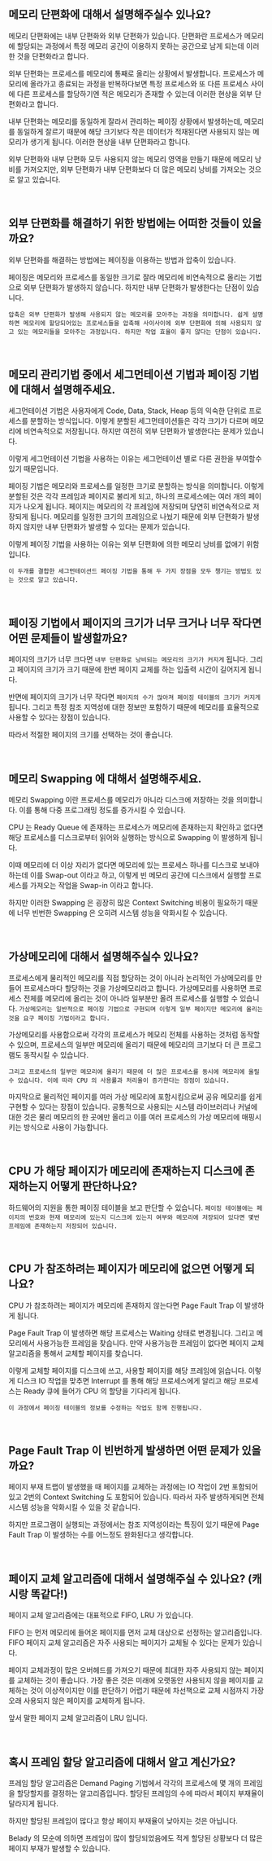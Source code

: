 ## 메모리 단편화에 대해서 설명해주실수 있나요?

메모리 단편화에는 내부 단편화와 외부 단편화가 있습니다. 단편화란 프로세스가 메모리에 할당되는 과정에서 특정 메모리 공간이 이용하지 못하는 공간으로 남게 되는데 이러한 것을 단편화라고 합니다.

외부 단편화는 프로세스를 메모리에 통째로 올리는 상황에서 발생합니다. 프로세스가 메모리에 올라가고 종료되는 과정을 반복하다보면 특정 프로세스와 또 다른 프로세스 사이에 다른 프로세스를 할당하기엔 적은 메모리가 존재할 수 있는데 이러한 현상을 외부 단편화라고 합니다.

내부 단편화는 메모리를 동일하게 잘라서 관리하는 페이징 상황에서 발생하는데, 메모리를 동일하게 잘르기 때문에 해당 크기보다 작은 데이터가 적재된다면 사용되지 않는 메모리가 생기게 됩니다. 이러한 현상을 내부 단편화라고 합니다.

외부 단편화와 내부 단편화 모두 사용되지 않는 메모리 영역을 만들기 때문에 메모리 낭비를 가져오지만, 외부 단편화가 내부 단편화보다 더 많은 메모리 낭비를 가져오는 것으로 알고 있습니다.

<br>

## 외부 단편화를 해결하기 위한 방법에는 어떠한 것들이 있을까요?

외부 단편화를 해결하는 방법에는 페이징을 이용하는 방법과 압축이 있습니다.

페이징은 메모리와 프로세스를 동일한 크기로 잘라 메모리에 비연속적으로 올리는 기법으로 외부 단편화가 발생하지 않습니다. 하지만 내부 단편화가 발생한다는 단점이 있습니다.

`압축은 외부 단편화가 발생해 사용되지 않는 메모리를 모아주는 과정을 의미합니다. 쉽게 설명하면 메모리에 할당되어있는 프로세스들을 압축해 사이사이에 외부 단편화에 의해 사용되지 않고 있는 메모리들을 모아주는 과정입니다. 하지만 작업 효율이 좋지 않다는 단점이 있습니다.`

<br>

## 메모리 관리기법 중에서 세그먼테이션 기법과 페이징 기법에 대해서 설명해주세요.

세그먼테이션 기법은 사용자에게 Code, Data, Stack, Heap 등의 익숙한 단위로 프로세스를 분할하는 방식입니다. 이렇게 분할된 세그먼테이션들은 각각 크기가 다르며 메모리에 비연속적으로 저장됩니다. 하지만 여전히 외부 단편화가 발생한다는 문제가 있습니다.

이렇게 세그먼테이션 기법을 사용하는 이유는 세그먼테이션 별로 다른 권한을 부여할수 있기 때문입니다.

페이징 기법은 메모리와 프로세스를 일정한 크기로 분할하는 방식을 의미합니다. 이렇게 분할된 것은 각각 프레임과 페이지로 불리게 되고, 하나의 프로세스에는 여러 개의 페이지가 나오게 됩니다. 페이지는 메모리의 각 프레임에 저장되며 당연히 비연속적으로 저장되게 됩니다. 메모리를 일정한 크기의 프레임으로 나눴기 때문에 외부 단편화가 발생하지 않지만 내부 단편화가 발생할 수 있다는 문제가 있습니다.

이렇게 페이징 기법을 사용하는 이유는 외부 단편화에 의한 메모리 낭비를 없애기 위함입니다.

`이 두개를 결합한 세그먼테이션드 페이징 기법을 통해 두 가지 장점을 모두 챙기는 방법도 있는 것으로 알고 있습니다.`

<br>

## 페이징 기법에서 페이지의 크기가 너무 크거나 너무 작다면 어떤 문제들이 발생할까요?

페이지의 크기가 너무 크다면 `내부 단편화로 낭비되는 메모리의 크기가 커지게` 됩니다. 그리고 페이지의 크기가 크기 때문에 한번 페이지 교체를 하는 입출력 시간이 길어지게 됩니다.

반면에 페이지의 크기가 너무 작다면 `페이지의 수가 많아져 페이징 테이블의 크기가 커지게` 됩니다. 그리고 특정 참조 지역성에 대한 정보만 포함하기 때문에 메모리를 효율적으로 사용할 수 있다는 장점이 있습니다.

따라서 적절한 페이지의 크기를 선택하는 것이 좋습니다.

<br>

## 메모리 Swapping 에 대해서 설명해주세요.

메모리 Swapping 이란 프로세스를 메모리가 아니라 디스크에 저장하는 것을 의미합니다. 이를 통해 다중 프로그래밍 정도를 증가시킬 수 있습니다.

CPU 는 Ready Queue 에 존재하는 프로세스가 메모리에 존재하는지 확인하고 없다면 해당 프로세스를 디스크로부터 읽어와 실행하는 방식으로 Swapping 이 발생하게 됩니다.

이때 메모리에 더 이상 자리가 없다면 메모리에 있는 프로세스 하나를 디스크로 보내야 하는데 이를 Swap-out 이라고 하고, 이렇게 빈 메모리 공간에 디스크에서 실행할 프로세스를 가져오는 작업을 Swap-in 이라고 합니다.

하지만 이러한 Swapping 은 굉장히 많은 Context Switching 비용이 필요하기 때문에 너무 빈번한 Swapping 은 오히려 시스템 성능을 악화시킬 수 있습니다.

<br>

## 가상메모리에 대해서 설명해주실수 있나요?

프로세스에게 물리적인 메모리를 직접 할당하는 것이 아니라 논리적인 가상메모리를 만들어 프로세스마다 할당하는 것을 가상메모리라고 합니다. 가상메모리를 사용하면 프로세스 전체를 메모리에 올리는 것이 아니라 일부분만 올려 프로세스를 실행할 수 있습니다. `가상메모리는 일반적으로 페이징 기법으로 구현되며 이렇게 일부 페이지만 메모리에 올리는 것을 요구 페이징 기법이라고 합니다.`

가상메모리를 사용함으로써 각각의 프로세스가 메모리 전체를 사용하는 것처럼 동작할 수 있으며, 프로세스의 일부만 메모리에 올리기 때문에 메모리의 크기보다 더 큰 프로그램도 동작시킬 수 있습니다.

`그리고 프로세스의 일부만 메모리에 올리기 때문에 더 많은 프로세스를 동시에 메모리에 올릴 수 있습니다. 이에 따라 CPU 의 사용률과 처리율이 증가한다는 장점이 있습니다.`

마지막으로 물리적인 페이지를 여러 가상 메모리에 포함시킴으로써 공유 메모리를 쉽게 구현할 수 있다는 장점이 있습니다. 공통적으로 사용되는 시스템 라이브러리나 커널에 대한 것은 물리 메모리의 한 곳에만 올리고 이를 여러 프로세스의 가상 메모리에 매핑시키는 방식으로 사용이 가능합니다.

<br>

## CPU 가 해당 페이지가 메모리에 존재하는지 디스크에 존재하는지 어떻게 판단하나요?

하드웨어의 지원을 통한 페이징 테이블을 보고 판단할 수 있습니다. `페이징 테이블에는 페이지의 번호와 현재 메모리에 있는지 디스크에 있는지 여부와 메모리에 저장되어 있다면 몇번 프레임에 존재하는지 저장되어 있습니다.`

<br>

## CPU 가 참조하려는 페이지가 메모리에 없으면 어떻게 되나요?

CPU 가 참조하려는 페이지가 메모리에 존재하지 않는다면 Page Fault Trap 이 발생하게 됩니다.

Page Fault Trap 이 발생하면 해당 프로세스는 Waiting 상태로 변경됩니다. 그리고 메모리에서 사용가능한 프레임을 찾습니다. 만약 사용가능한 프레임이 없다면 페이지 교체 알고리즘을 통해서 교체할 페이지를 찾습니다.

이렇게 교체할 페이지를 디스크에 쓰고, 사용할 페이지를 해당 프레임에 읽습니다. 이렇게 디스크 IO 작업을 맞추면 Interrupt 를 통해 해당 프로세스에게 알리고 해당 프로세스는 Ready 큐에 들어가 CPU 의 할당을 기다리게 됩니다.

`이 과정에서 페이징 테이블의 정보를 수정하는 작업도 함께 진행됩니다.`

<br>

## Page Fault Trap 이 빈번하게 발생하면 어떤 문제가 있을까요?

페이지 부재 트랩이 발생했을 때 페이지를 교체하는 과정에는 IO 작업이 2번 포함되어 있고 2번의 Context Switching 도 포함되어 있습니다. 따라서 자주 발생하게되면 전체 시스템 성능을 악화시킬 수 있을 것 같습니다.

하지만 프로그램이 실행되는 과정에서는 참조 지역성이라는 특징이 있기 때문에 Page Fault Trap 이 발생하는 수를 어느정도 완화된다고 생각합니다.

<br>

## 페이지 교체 알고리즘에 대해서 설명해주실 수 있나요? (캐시랑 똑같다!)

페이지 교체 알고리즘에는 대표적으로 FIFO, LRU 가 있습니다.

FIFO 는 먼저 메모리에 들어온 페이지를 먼저 교체 대상으로 선정하는 알고리즘입니다. FIFO 페이지 교체 알고리즘은 자주 사용되는 페이지가 교체될 수 있다는 문제가 있습니다.

페이지 교체과정이 많은 오버헤드를 가져오기 때문에 최대한 자주 사용되지 않는 페이지를 교체하는 것이 좋습니다. 가장 좋은 것은 미래에 오랫동안 사용되지 않을 페이지를 교체하는 것이 이상적이지만 이를 판단하기 어렵기 때문에 차선책으로 교체 시점까지 가장 오래 사용되지 않은 페이지를 교체하게 됩니다.

앞서 말한 페이지 교체 알고리즘이 LRU 입니다.

<br>

## 혹시 프레임 할당 알고리즘에 대해서 알고 계신가요?

프레임 할당 알고리즘은 Demand Paging 기법에서 각각의 프로세스에 몇 개의 프레임을 할당할지를 결정하는 알고리즘입니다. 할당된 프레임의 수에 따라서 페이지 부재율이 달라지게 됩니다.

하지만 할당된 프레임이 많다고 항상 페이지 부재율이 낮아지는 것은 아닙니다.

Belady 의 모순에 의하면 프레임이 많이 할당되었음에도 적게 할당된 상황보다 더 많은 페이지 부재가 발생할 수 있습니다.